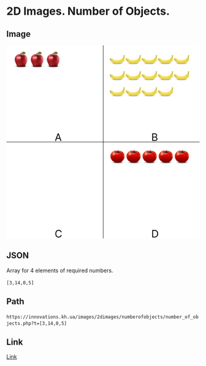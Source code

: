 # 2D Images. Number of Objects.
## Image

<img src = "images/number_of_objects.png">

## JSON
Array for 4 elements of required numbers.

```[3,14,0,5]```

## Path
```https://innovations.kh.ua/images/2dimages/numberofobjects/number_of_objects.php?t=[3,14,0,5]```  
  
## Link
<a href = "https://innovations.kh.ua/images/2dimages/numberofobjects/number_of_objects.php?t=[3,14,0,5]" target = "_blank">Link</a>